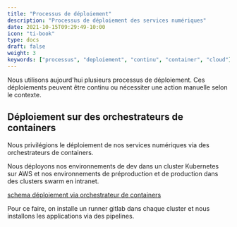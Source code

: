 ```yaml
---
title: "Processus de déploiement"
description: "Processus de déploiement des services numériques"
date: 2021-10-15T09:29:49-10:00
icon: "ti-book"
type: docs
draft: false
weight: 3
keywords: ["processus", "deploiement", "continu", "container", "cloud"]
---
```


Nous utilisons aujourd'hui plusieurs processus de déploiement. Ces
déploiements peuvent être continu ou nécessiter une action manuelle
selon le contexte.

## Déploiement sur des orchestrateurs de containers

Nous privilégions le déploiement de nos services numériques via des orchestrateurs de containers.

Nous déployons nos environnements de dev dans un cluster Kubernetes sur AWS et nos environnements de préproduction et de production dans des clusters swarm en intranet.

[schema déploiement via orchestrateur de containers](/images/dpl-swarm-k8s.png)

Pour ce faire, on installe un runner gitlab dans chaque cluster et nous installons les applications via des pipelines.
